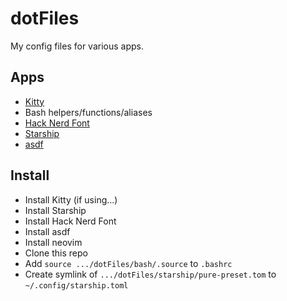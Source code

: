 # dotFiles
My config files for various apps.

## Apps
   - [Kitty](https://sw.kovidgoyal.net/kitty/)
   - Bash helpers/functions/aliases
   - [Hack Nerd Font](https://www.nerdfonts.com/font-downloads)
   - [Starship](https://github.com/starship/starship)
   - [asdf](https://asdf-vm.com/)

## Install
   - Install Kitty (if using...)
   - Install Starship
   - Install Hack Nerd Font
   - Install asdf
   - Install neovim
   - Clone this repo
   - Add `source .../dotFiles/bash/.source` to `.bashrc`
   - Create symlink of `.../dotFiles/starship/pure-preset.tom` to `~/.config/starship.toml`
